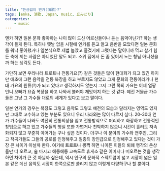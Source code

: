 ```yaml
---
title: "뜬금없이 엔카(演歌)?"
tags: [enka, 演歌, Japan, music, 丘みどり]
categories:
    - music
---
```


엔카 하면 일본 문화 좋아하는 나이 많이 드신 어르신들이나 듣는 음악아닌가? 하는 생각이 들게 된다. 특히나 옛날 없을 시절에 엔카를 듣고 알고 음반을 모았다면 일본 문화를 워낙 좋아했거나 일본식으로 제법 놀았고 즐겼기에 그랬다는 말이니까 먹고 살기 힘든 축에 끼는 사람은 아니었단 말도 되고. 소위 집에서 돈 좀 있어서 노는 형님 아니셨을까 하는 생각도 든다. 

가만히 보면 우리나라 트로트나 전통가요(?) 같은 것들은 많이 현대화가 되고 있긴 하지만 애초에 그런 음악을 전통 복장을 하고 부르지도 않았고 그게 문화의 전통이라거나 현대 가요의 원류(?)가 되고 있다고 생각하지도 않는지 그저 그런 쪽의 가요는 이제 얼짱 언니 오빠가 요즘 복장을 하고 나와서 불러야 제맛이지 하는 것 같다. 예전 거물급 가수들은 그냥 그 가수들 대로의 세계가 있다고 보고 말이다.

일본 연가의 경우는 복장도 그렇고 음악도 그렇고 예전의 모습과 달라지는 영역도 있지만 그대로 고수하고 있는 부분도 있으니 우리 나라와는 많이 다르지 싶다. 20-30대 연가 가수들이 나와도 여전히 전통의상을 입고 전통방식으로 머리하고 화장하고 전통적인 창법으로 하고 있고 가수들의 행실 또한 가볍거나 천박하지 않으니 시간이 흘러도 저속화되지 않고 꾸준히 이어가는 구나 싶은 것이다. 더구나 이 분야의 가수와 연주인, 그리고 작곡가들도 그들의 공로를 인정해주고 일종의 장인급으로 인정해주고 있다는 것이 가장 큰 차이가 아닐까 한다. 여기에 트로트나 뽕짝 하면 나이든 이들의 퇴폐 행각의 온상들만 떠 오르고, 술 마시고 헤롱헤롱 고속도로 휴게소 같은 이미지나 떠오르는 것을 생각하면 차이가 큰 것 아닐까 싶은데, 역시 인구의 문화적 스펙트럼이 넓고 시장이 넓은 일본 같은 데선 음악도 시장이 한쪽으로만 쏠리지 않고 이렇게 다양하구나 할 뿐이다.

